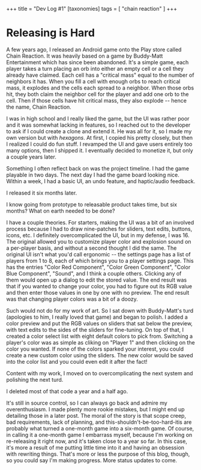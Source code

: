 +++
title = "Dev Log #1"
[taxonomies]
tags = [ "chain reaction" ]
+++

# Releasing is Hard

A few years ago, I released an Android game onto the Play store called Chain Reaction. It was heavily based on a game by Buddy-Matt Entertainment which has since been abandoned. It's a simple game, each player takes a turn placing an orb into either an empty cell or a cell they already have claimed. Each cell has a "critical mass" equal to the number of neighbors it has. When you fill a cell with enough orbs to reach critical mass, it explodes and the cells each spread to a neighbor. When those orbs hit, they both claim the neighbor cell for the player and add one orb to the cell. Then if those cells have hit critical mass, they also explode -- hence the name, Chain Reaction.

I was in high school and I really liked the game, but the UI was rather poor and it was somewhat lacking in features, so I reached out to the developer to ask if I could create a clone and extend it. He was all for it, so I made my own version but with *hexagons*. At first, I copied his pretty closely, but then I realized I could do fun stuff. I revamped the UI and gave users entirely too many options, then I shipped it. I eventually decided to monetize it, but only a couple years later.

Something I often reflect back on was the project timeline. I had the game playable in two days. The next day I had the game board looking nice. Within a week, I had a basic UI, an undo feature, and haptic/audio feedback.

I released it six months later.

I know going from prototype to releasable product takes time, but six months? What on earth needed to be done?

I have a couple theories. For starters, making the UI was a bit of an involved process because I had to draw nine-patches for sliders, text edits, buttons, icons, etc. I definitely overcomplicated the UI, but in my defense, I was 16. The original allowed you to customize player color and explosion sound on a per-player basis, and without a second thought I did the same. The original UI isn't what you'd call ergonomic -- the settings page has a list of players from 1 to 8, each of which brings you to a player settings page. This has the entries "Color Red Component", "Color Green Component", "Color Blue Component", "Sound", and I think a couple others. Clicking any of them would open up a dialog to edit the stored value. The end result was that if you wanted to change your color, you had to figure out its RGB value and then enter those values in one by one with no preview. The end result was that changing player colors was a bit of a doozy.

Such would not do for my work of art. So I sat down with Buddy-Matt's turd (apologies to him, I really loved that game) and began to polish. I added a color preview and put the RGB values on sliders that sat below the preview, with text edits to the sides of the sliders for fine-tuning. On top of that, I created a color select list with eight default colors to pick from. Switching a player's color was as simple as cliking on "Player 1" and then clicking on the color you wanted. If none of the colors sparked your interest, you could create a new custom color using the sliders. The new color would be saved into the color list and you could even edit it after the fact!

Content with my work, I moved on to overcomplicating the next system and polishing the next turd.

I deleted most of that code a year and a half ago.

It's still in source control, so I can always go back and admire my overenthusiasm. I made plenty more rookie mistakes, but I might end up detailing those in a later post. The moral of the story is that scope creep, bad requirements, lack of planning, and this-shouldn't-be-too-hard-itis are probably what turned a one-month game into a six-month game. Of course, in calling it a one-month game I embarrass myself, because I'm working on re-releasing it right now, and it's taken close to a year so far. In this case, it's more a result of me putting little time into it and having an obsession with rewriting things. That's more or less the purpose of this blog, though, so you could say I'm making progress. More status updates to come.
